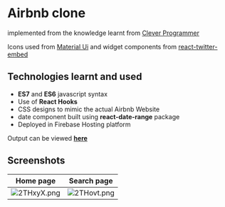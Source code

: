# Airbnb clone

implemented from the knowledge learnt from [Clever Programmer](https://www.youtube.com/channel/UCqrILQNl5Ed9Dz6CGMyvMTQ)

Icons used from [Material Ui](https://material-ui.com/) and widget components from [react-twitter-embed](https://www.npmjs.com/package/react-twitter-embed)

## Technologies learnt and used

- **ES7** and **ES6** javascript syntax
- Use of **React Hooks**
- CSS designs to mimic the actual Airbnb Website
- date component built using **react-date-range** package
- Deployed in Firebase Hosting platform

Output can be viewed [**here**](https://airbnb-clone-2cdb2.web.app/)

## Screenshots

**Home page**  | **Search page**
:---------------------:|:--------------------:
![2THxyX.png](https://iili.io/2THxyX.png) | ![2THovt.png](https://iili.io/2THovt.png)
